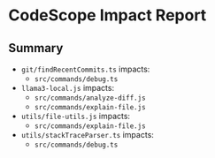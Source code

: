 # CodeScope Impact Report

## Summary

- `git/findRecentCommits.ts` impacts:
  - `src/commands/debug.ts`
- `llama3-local.js` impacts:
  - `src/commands/analyze-diff.js`
  - `src/commands/explain-file.js`
- `utils/file-utils.js` impacts:
  - `src/commands/explain-file.js`
- `utils/stackTraceParser.ts` impacts:
  - `src/commands/debug.ts`
